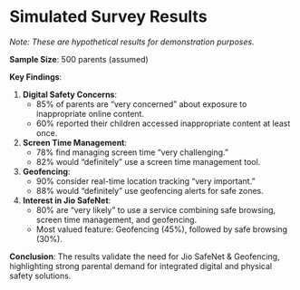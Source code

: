 # Simulated Survey Results

*Note: These are hypothetical results for demonstration purposes.*

**Sample Size**: 500 parents (assumed)

**Key Findings**:
1. **Digital Safety Concerns**:
   - 85% of parents are “very concerned” about exposure to inappropriate online content.
   - 60% reported their children accessed inappropriate content at least once.
2. **Screen Time Management**:
   - 78% find managing screen time “very challenging.”
   - 82% would “definitely” use a screen time management tool.
3. **Geofencing**:
   - 90% consider real-time location tracking “very important.”
   - 88% would “definitely” use geofencing alerts for safe zones.
4. **Interest in Jio SafeNet**:
   - 80% are “very likely” to use a service combining safe browsing, screen time management, and geofencing.
   - Most valued feature: Geofencing (45%), followed by safe browsing (30%).

**Conclusion**:
The results validate the need for Jio SafeNet & Geofencing, highlighting strong parental demand for integrated digital and physical safety solutions.
